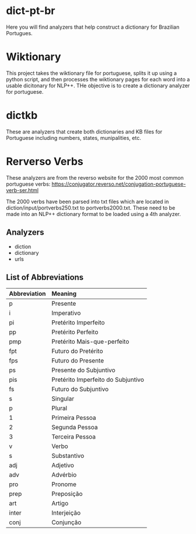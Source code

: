 # dict-pt-br

Here you will find analyzers that help construct a dictionary for Brazilian Portugues.

# Wiktionary

This project takes the wiktionary file for portuguese, splits it up using a python script, and then processes the wiktionary pages for each word into a usable dicitonary for NLP++. THe objective is to create a dictionary analyzer for portuguese.

# dictkb

These are analyzers that create both dictionaries and KB files for Portuguese including numbers, states, munipalities, etc.

# Rerverso Verbs

These analyzers are from the reverso website for the 2000 most common portuguese verbs: https://conjugator.reverso.net/conjugation-portuguese-verb-ser.html

The 2000 verbs have been parsed into txt files which are located in diction/input/portverbs250.txt to portverbs2000.txt. These need to be made into an NLP++ dictionary format to be loaded using a 4th analyzer.

## Analyzers

* diction
* dictionary
* urls

## List of Abbreviations

| Abbreviation      | Meaning  |
| :---------------- | :------  |
| p              | Presente   |
| i              | Imperativo   |
| pi        | Pretérito Imperfeito   |
| pp          | Pretérito Perfeito   |
| pmp       | Pretérito Mais-que-perfeito   |
| fpt           | Futuro do Pretérito   |
| fps           | Futuro do Presente   |
| ps        | Presente do Subjuntivo   |
| pis  | Pretérito Imperfeito do Subjuntivo   |
| fs          | Futuro do Subjuntivo   |
| s                 | Singular   |
| p                 | Plural   |
| 1                 | Primeira Pessoa   |
| 2                 | Segunda Pessoa   |
| 3                 | Terceira Pessoa   |
| v                 | Verbo   |
| s               | Substantivo   |
| adj               | Adjetivo   |
| adv               | Advérbio   |
| pro               | Pronome   |
| prep              | Preposição   |
| art               | Artigo   |
| inter             | Interjeição   |
| conj              | Conjunção   |
